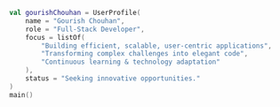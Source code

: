 <!--
  Gourish Chouhan
  Status: Active Development
-->

```kotlin
val gourishChouhan = UserProfile(
    name = "Gourish Chouhan",
    role = "Full-Stack Developer",
    focus = listOf(
        "Building efficient, scalable, user-centric applications",
        "Transforming complex challenges into elegant code",
        "Continuous learning & technology adaptation"
    ),
    status = "Seeking innovative opportunities."
)
main()
